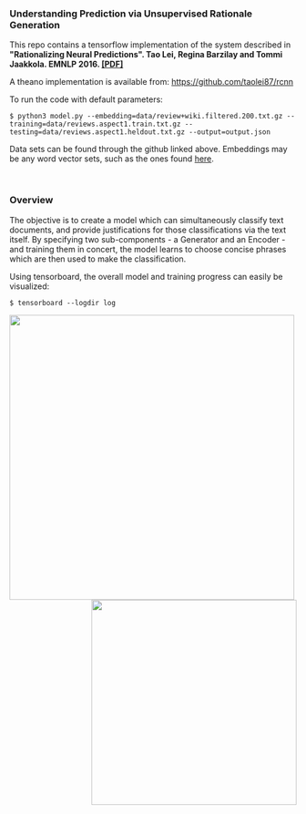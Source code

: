 ### Understanding Prediction via Unsupervised Rationale Generation

This repo contains a tensorflow implementation of the system described in <br>
<b>"Rationalizing Neural Predictions". Tao Lei, Regina Barzilay and Tommi Jaakkola. EMNLP 2016.  [[PDF]](https://people.csail.mit.edu/taolei/papers/emnlp16_rationale.pdf)</b>

A theano implementation is available from: https://github.com/taolei87/rcnn


To run the code with default parameters:
```
$ python3 model.py --embedding=data/review+wiki.filtered.200.txt.gz --training=data/reviews.aspect1.train.txt.gz --testing=data/reviews.aspect1.heldout.txt.gz --output=output.json
```

Data sets can be found through the github linked above. Embeddings may be any word vector sets, such as the ones found [here](http://nlp.stanford.edu/projects/glove/).

<br>

### Overview

The objective is to create a model which can simultaneously classify text documents, and provide justifications for those classifications via the text itself. By specifying two sub-components - a Generator and an Encoder - and training them in concert, the model learns to choose concise phrases which are then used to make the classification. 

Using tensorboard, the overall model and training progress can easily be visualized:

```$ tensorboard --logdir log ```

<img src="https://cloud.githubusercontent.com/assets/1062829/21734584/1ef5ffb6-d432-11e6-91a3-5168fed5c491.png" width=500>
<img src="https://cloud.githubusercontent.com/assets/1062829/21734445/665aa81c-d431-11e6-9c6b-e2eb2118c5c5.png" width=360  align="right">
